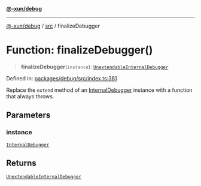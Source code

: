 [**@-xun/debug**](../../README.md)

***

[@-xun/debug](../../README.md) / [src](../README.md) / finalizeDebugger

# Function: finalizeDebugger()

> **finalizeDebugger**(`instance`): [`UnextendableInternalDebugger`](../interfaces/UnextendableInternalDebugger.md)

Defined in: [packages/debug/src/index.ts:381](https://github.com/Xunnamius/rejoinder/blob/3408de1428d053296c3b4a0594d1b1a937d57757/packages/debug/src/index.ts#L381)

Replace the `extend` method of an [InternalDebugger](../interfaces/InternalDebugger.md) instance with a
function that always throws.

## Parameters

### instance

[`InternalDebugger`](../interfaces/InternalDebugger.md)

## Returns

[`UnextendableInternalDebugger`](../interfaces/UnextendableInternalDebugger.md)
